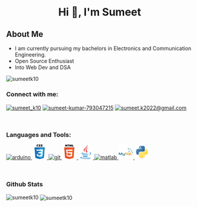<h1 align="center">Hi 👋, I'm Sumeet</h1>
<h2 align="left">About Me</h2>
<ul>
  <li>I am currently pursuing my bachelors in Electronics and Communication Engineering.</li>
  <li>Open Source Enthusiast</li>
  <li>Into Web Dev and DSA</li>
</ul>

<p align="left"> <img src="https://komarev.com/ghpvc/?username=sumeetk10&label=Profile%20views&color=0e75b6&style=flat" alt="sumeetk10" /> </p>

<h3 align="left">Connect with me:</h3>
<p align="left">
<a href="https://twitter.com/sumeet_k10" target="blank"><img align="center" src="https://raw.githubusercontent.com/rahuldkjain/github-profile-readme-generator/master/src/images/icons/Social/twitter.svg" alt="sumeet_k10" height="30" width="40" /></a>
<a href="https://linkedin.com/in/sumeet-kumar-793047215" target="blank"><img align="center" src="https://raw.githubusercontent.com/rahuldkjain/github-profile-readme-generator/master/src/images/icons/Social/linked-in-alt.svg" alt="sumeet-kumar-793047215" height="30" width="40" /></a>
<a href="https://gmail.com/" target="blank"><img align="center" src="https://logos-world.net/wp-content/uploads/2020/11/Gmail-Logo.png" alt="sumeet.k2022@gmail.com" height="30" width="40" /></a>
</p>
</br>
<h3 align="left">Languages and Tools:</h3>
<p align="left"> <a href="https://www.arduino.cc/" target="_blank" rel="noreferrer"> <img src="https://cdn.worldvectorlogo.com/logos/arduino-1.svg" alt="arduino" width="40" height="40"/> </a> <a href="https://www.w3schools.com/css/" target="_blank" rel="noreferrer"> <img src="https://raw.githubusercontent.com/devicons/devicon/master/icons/css3/css3-original-wordmark.svg" alt="css3" width="40" height="40"/> </a> <a href="https://git-scm.com/" target="_blank" rel="noreferrer"> <img src="https://www.vectorlogo.zone/logos/git-scm/git-scm-icon.svg" alt="git" width="40" height="40"/> </a> <a href="https://www.w3.org/html/" target="_blank" rel="noreferrer"> <img src="https://raw.githubusercontent.com/devicons/devicon/master/icons/html5/html5-original-wordmark.svg" alt="html5" width="40" height="40"/> </a> <a href="https://www.java.com" target="_blank" rel="noreferrer"> <img src="https://raw.githubusercontent.com/devicons/devicon/master/icons/java/java-original.svg" alt="java" width="40" height="40"/> </a> <a href="https://www.mathworks.com/" target="_blank" rel="noreferrer"> <img src="https://upload.wikimedia.org/wikipedia/commons/2/21/Matlab_Logo.png" alt="matlab" width="40" height="40"/> </a> <a href="https://www.mysql.com/" target="_blank" rel="noreferrer"> <img src="https://raw.githubusercontent.com/devicons/devicon/master/icons/mysql/mysql-original-wordmark.svg" alt="mysql" width="40" height="40"/> </a> <a href="https://www.python.org" target="_blank" rel="noreferrer"> <img src="https://raw.githubusercontent.com/devicons/devicon/master/icons/python/python-original.svg" alt="python" width="40" height="40"/> </a> </p>
</br>
<h3>Github Stats</h3>

<p><img align="left" src="https://github-readme-stats.vercel.app/api/top-langs?username=sumeetk10&show_icons=true&locale=en&layout=compact&theme=radical" alt="sumeetk10" /></p>

<p>&nbsp;<img align="center" src="https://github-readme-stats.vercel.app/api?username=sumeetk10&show_icons=true&locale=en&theme=radical" alt="sumeetk10" /></p>
